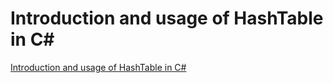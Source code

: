 # Introduction and usage of HashTable in C#
[Introduction and usage of HashTable in C#](https://aiwithcloud.com/2022/09/15/introduction_and_usage_of_hashtable_in_c/)